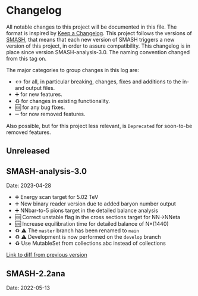 # Changelog


All notable changes to this project will be documented in this file. The format is inspired by [Keep a Changelog](https://keepachangelog.com/en/1.0.0/). This project follows the versions of [SMASH](https://github.com/smash-transport/smash), that means that each new version of SMASH triggers a new version of this project, in order to assure compatibility.
This changelog is in place since version SMASH-analysis-3.0. The naming convention changed from this tag on.

The major categories to group changes in this log are:

* :left_right_arrow: for all, in particular breaking, changes, fixes and additions to the in- and output files.
* :heavy_plus_sign: for new features.
* :recycle: for changes in existing functionality.
* :sos: for any bug fixes.
* :heavy_minus_sign: for now removed features.


Also possible, but for this project less relevant, is `Deprecated` for soon-to-be removed features.


## Unreleased

## SMASH-analysis-3.0
Date: 2023-04-28

* :heavy_plus_sign: Energy scan target for 5.02 TeV
* :heavy_plus_sign: New binary reader version due to added baryon number output
* :heavy_plus_sign: NNbar-to-5 pions target in the detailed balance analysis
* :sos: Correct unstable flag in the cross sections target for NN->NNeta
* :sos: Increase equilibration time for detailed balance of N*(1440)
* :recycle: ⚠️ The `master` branch has been renamed to `main`
* :recycle: ⚠️ Development is now performed on the `develop` branch
* :recycle: Use MutableSet from collections.abc instead of collections

[Link to diff from previous version](https://github.com/smash-transport/smash-analysis/compare/SMASH-2.2ana...SMASH-analysis-3.0)

## SMASH-2.2ana
Date: 2022-05-13
